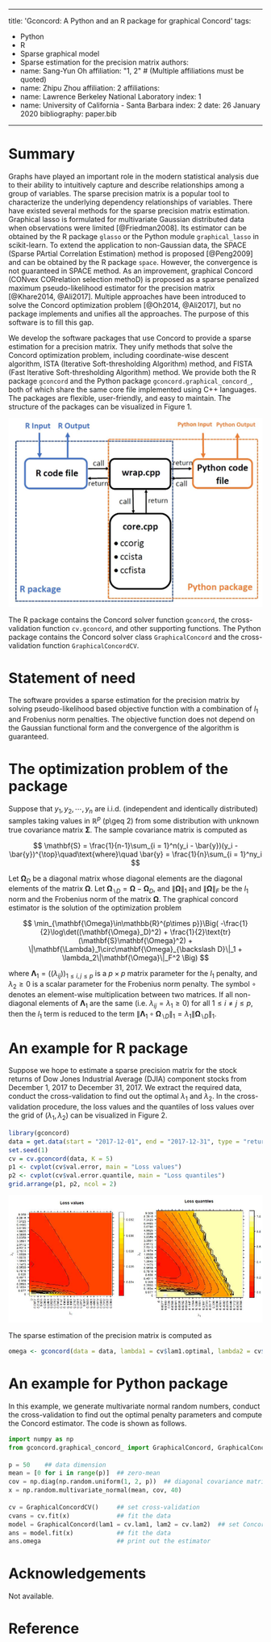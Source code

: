 
---
title: 'Gconcord: A Python and an R package for graphical Concord'
tags:
  - Python
  - R
  - Sparse graphical model
  - Sparse estimation for the precision matrix
authors:
  - name: Sang-Yun Oh
    affiliation: "1, 2" # (Multiple affiliations must be quoted)
  - name: Zhipu Zhou
    affiliation: 2
affiliations:
 - name: Lawrence Berkeley National Laboratory
   index: 1
 - name: University of California - Santa Barbara
   index: 2
date: 26 January 2020
bibliography: paper.bib
---


# Summary

Graphs have played an important role in the modern statistical analysis due to their ability to intuitively capture and describe relationships among a group of variables. The sparse precision matrix is a popular tool to characterize the underlying dependency relationships of variables. There have existed several methods for the sparse precision matrix estimation. Graphical lasso is formulated for multivariate Gaussian distributed data when observations were limited [@Friedman2008]. Its estimator can be obtained by the R package ``glasso`` or the Python module ``graphical_lasso`` in scikit-learn. To extend the application to non-Gaussian data, the SPACE (Sparse PArtial Correlation Estimation) method is proposed [@Peng2009] and can be obtained by the R package ``space``.  However, the convergence is not guaranteed in SPACE method. As an improvement, graphical Concord (CONvex CORrelation selection methoD) is proposed as a sparse penalized maximum pseudo-likelihood estimator for the precision matrix [@Khare2014, @Ali2017]. Multiple approaches have been introduced to solve the Concord optimization problem [@Oh2014, @Ali2017], but no package implements and unifies all the approaches. The purpose of this software is to fill this gap.

We develop the software packages that use Concord to provide a sparse estimation for a precision matrix. They unify methods that solve the Concord optimization problem, including coordinate-wise descent algorithm, ISTA (Iterative Soft-thresholding Algorithm) method, and FISTA (Fast Iterative Soft-thresholding Algorithm) method. We provide both the R package ``gconcord`` and the Python package ``gconcord.graphical_concord_``, both of which share the same core file implemented using C++ languages. The packages are flexible, user-friendly, and easy to maintain. The structure of the packages can be visualized in Figure 1.


![structure](https://github.com/HYzzp1733/gconcord/blob/master/JOSS%20paper/Struct.JPG)

The R package contains the Concord solver function ``gconcord``, the cross-validation function ``cv.gconcord``, and other supporting functions. The Python package contains the Concord solver class ``GraphicalConcord`` and the cross-validation function ``GraphicalConcordCV``. 


# Statement of need

The software provides a sparse estimation for the precision matrix by solving pseudo-likelihood based objective function with a combination of $l_1$ and Frobenius norm penalties. The objective function does not depend on the Gaussian functional form and the convergence of the algorithm is guaranteed.


# The optimization problem of the package

Suppose that $y_1, y_2, \cdots, y_n$ are i.i.d. (independent and identically distributed) samples taking values in $\mathbb{R}^p$ (p\geq 2) from some distribution with unknown true covariance matrix $\mathbf{\Sigma}$. The sample covariance matrix is computed as

$$
\mathbf{S} = \frac{1}{n-1}\sum_{i = 1}^n(y_i - \bar{y})(y_i - \bar{y})^{\top}\quad\text{where}\quad
\bar{y} = \frac{1}{n}\sum_{i = 1}^ny_i
$$

Let $\mathbf{\Omega}_D$ be a diagonal matrix whose diagonal elements are the diagonal elements of the matrix $\mathbf{\Omega}$. Let $\mathbf{\Omega}_{\backslash D} = \mathbf{\Omega} - \mathbf{\Omega}_D$, and $\|\mathbf{\Omega}\|_1$ and $\|\mathbf{\Omega}\|_F$ be the $l_1$ norm and the Frobenius norm of the matrix $\mathbf{\Omega}$. The graphical concord estimator is the solution of the optimization problem

$$
\min_{\mathbf{\Omega}\in\mathbb{R}^{p\times p}}\Big(
-\frac{1}{2}\log\det((\mathbf{\Omega}_D)^2) + \frac{1}{2}\text{tr}(\mathbf{S}\mathbf{\Omega}^2) + \|\mathbf{\Lambda}_1\circ\mathbf{\Omega}_{\backslash D}\|_1 + \lambda_2\|\mathbf{\Omega}\|_F^2
\Big)
$$

where $\mathbf{\Lambda}_1 = ((\lambda_{ij}))_{1\leq i,j\leq p}$ is a $p\times p$ matrix parameter for the $l_1$ penalty, and $\lambda_2\geq0$ is a scalar parameter for the Frobenius norm penalty. The symbol $\circ$ denotes an element-wise multiplication between two matrices. If all non-diagonal elements of $\mathbf{\Lambda}_1$ are the same (i.e. $\lambda_{ij} = \lambda_1\geq0$) for all $1\leq i\neq j\leq p$, then the $l_1$ term is reduced to the term $\|\mathbf{\Lambda}_1\circ\mathbf{\Omega}_{\backslash D}\|_1 = \lambda_1\|\mathbf{\Omega}_{\backslash D}\|_1$.



# An example for R package

Suppose we hope to estimate a sparse precision matrix for the stock returns of Dow Jones Industrial Average (DJIA) component stocks from December 1, 2017 to December 31, 2017. We extract the required data, conduct the cross-validation to find out the optimal $\lambda_1$ and $\lambda_2$. In the cross-validation procedure, the loss values and the quantiles of loss values over the grid of $(\lambda_1, \lambda_2)$ can be visualized in Figure 2.

```r
library(gconcord)
data = get.data(start = "2017-12-01", end = "2017-12-31", type = "return")
set.seed(1)
cv = cv.gconcord(data, K = 5)
p1 <- cvplot(cv$val.error, main = "Loss values")
p2 <- cvplot(cv$val.error.quantile, main = "Loss quantiles")
grid.arrange(p1, p2, ncol = 2)
```

![cvresults](https://github.com/HYzzp1733/gconcord/blob/master/JOSS%20paper/fig1.jpeg)


The sparse estimation of the precision matrix is computed as

```r
omega <- gconcord(data = data, lambda1 = cv$lam1.optimal, lambda2 = cv$lam2.optimal)
```

# An example for Python package

In this example, we generate multivariate normal random numbers, conduct the cross-validation to find out the optimal penalty parameters and compute the Concord estimator. The code is shown as follows.

```Python
import numpy as np
from gconcord.graphical_concord_ import GraphicalConcord, GraphicalConcordCV

p = 50    ## data dimension
mean = [0 for i in range(p)]  ## zero-mean
cov = np.diag(np.random.uniform(1, 2, p))  ## diagonal covariance matrix
x = np.random.multivariate_normal(mean, cov, 40)

cv = GraphicalConcordCV()     ## set cross-validation 
cvans = cv.fit(x)             ## fit the data
model = GraphicalConcord(lam1 = cv.lam1, lam2 = cv.lam2)  ## set Concord solver
ans = model.fit(x)            ## fit the data
ans.omega                     ## print out the estimator
```

# Acknowledgements

Not available.

# Reference


